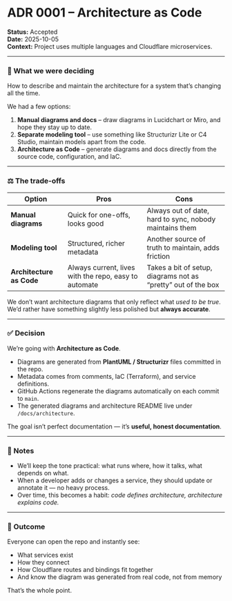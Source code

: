 # ADR 0001 – Architecture as Code

**Status:** Accepted  
**Date:** 2025-10-05  
**Context:** Project uses multiple languages and Cloudflare microservices.

---

### 🧩 What we were deciding

How to describe and maintain the architecture for a system that’s changing all the time.

We had a few options:

1. **Manual diagrams and docs** – draw diagrams in Lucidchart or Miro, and hope they stay up to date.
2. **Separate modeling tool** – use something like Structurizr Lite or C4 Studio, maintain models apart from the code.
3. **Architecture as Code** – generate diagrams and docs directly from the source code, configuration, and IaC.

---

### ⚖️ The trade-offs

| Option                   | Pros                                                  | Cons                                                          |
| ------------------------ | ----------------------------------------------------- | ------------------------------------------------------------- |
| **Manual diagrams**      | Quick for one-offs, looks good                        | Always out of date, hard to sync, nobody maintains them       |
| **Modeling tool**        | Structured, richer metadata                           | Another source of truth to maintain, adds friction            |
| **Architecture as Code** | Always current, lives with the repo, easy to automate | Takes a bit of setup, diagrams not as “pretty” out of the box |

We don’t want architecture diagrams that only reflect what _used to be true_.  
We’d rather have something slightly less polished but **always accurate**.

---

### ✅ Decision

We’re going with **Architecture as Code**.

- Diagrams are generated from **PlantUML / Structurizr** files committed in the repo.
- Metadata comes from comments, IaC (Terraform), and service definitions.
- GitHub Actions regenerate the diagrams automatically on each commit to `main`.
- The generated diagrams and architecture README live under `/docs/architecture`.

The goal isn’t perfect documentation — it’s **useful, honest documentation**.

---

### 💬 Notes

- We’ll keep the tone practical: what runs where, how it talks, what depends on what.
- When a developer adds or changes a service, they should update or annotate it — no heavy process.
- Over time, this becomes a habit: _code defines architecture, architecture explains code._

---

### 📎 Outcome

Everyone can open the repo and instantly see:

- What services exist
- How they connect
- How Cloudflare routes and bindings fit together
- And know the diagram was generated from real code, not from memory

That’s the whole point.

